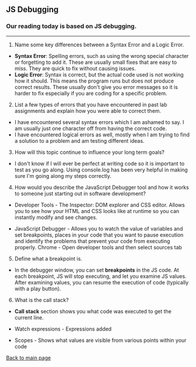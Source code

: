 ## JS Debugging

### Our reading today is based on JS debugging. 
---

1. Name some key differences between a Syntax Error and a Logic Error.
-   **Syntax Error**: Spelling errors, such as using the wrong special character or forgetting to add it. These are usually small fixes that are easy to miss. They are quick to fix without causing issues.
- **Logic Error**: Syntax is correct, but the actual code used is not working how it should. This means the program runs but does not produce correct results. These usually don't give you error messages so it is harder to fix especially if you are coding for a specific problem.

2. List a few types of errors that you have encountered in past lab assignments and explain how you were able to correct them.
-   I have encountered several syntax errors which I am ashamed to say. I am usually just one character off from having the correct code.
-   I have encountered logical errors as well, mostly when I am trying to find a solution to a problem and am testing different ideas.

3. How will this topic continue to influence your long term goals?
-   I don't know if I will ever be perfect at writing code so it is important to test as you go along. Using console.log has been very helpful in making sure I'm going along my steps correctly. 

4. How would you describe the JavaScript Debugger tool and how it works to someone just starting out in software development?
-   Developer Tools - The Inspector: DOM explorer and CSS editor. Allows you to see how your HTML and CSS looks like at runtime so you can instantly modify and see changes. 

-   JavaScript Debugger - Allows you to watch the value of variables and set breakpoints, places in your code that you want to pause execution and identify the problems that prevent your code from executing properly. 
Chrome - Open developer tools and then select sources tab

5. Define what a breakpoint is.
-   In the debugger window, you can set **breakpoints** in the JS code. At each breakpoint, JS will stop executing, and let you examine JS values. After examining values, you can resume the execution of code (typically with a play button).

6. What is the call stack?
-   **Call stack** section shows you what code was executed to get the current line. 

-   Watch expressions - Expressions added
-   Scopes - Shows what values are visible from various points within your code


[Back to main page](README.md)